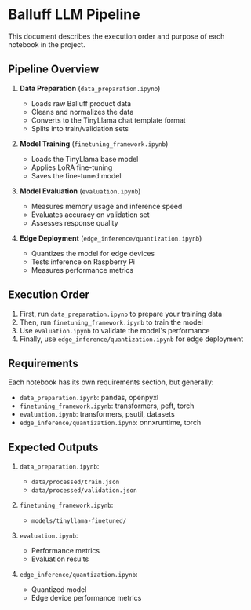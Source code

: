 # Balluff LLM Pipeline

This document describes the execution order and purpose of each notebook in the project.

## Pipeline Overview

1. **Data Preparation** (`data_preparation.ipynb`)
   - Loads raw Balluff product data
   - Cleans and normalizes the data
   - Converts to the TinyLlama chat template format
   - Splits into train/validation sets

2. **Model Training** (`finetuning_framework.ipynb`)
   - Loads the TinyLlama base model
   - Applies LoRA fine-tuning
   - Saves the fine-tuned model

3. **Model Evaluation** (`evaluation.ipynb`)
   - Measures memory usage and inference speed
   - Evaluates accuracy on validation set
   - Assesses response quality

4. **Edge Deployment** (`edge_inference/quantization.ipynb`)
   - Quantizes the model for edge devices
   - Tests inference on Raspberry Pi
   - Measures performance metrics

## Execution Order

1. First, run `data_preparation.ipynb` to prepare your training data
2. Then, run `finetuning_framework.ipynb` to train the model
3. Use `evaluation.ipynb` to validate the model's performance
4. Finally, use `edge_inference/quantization.ipynb` for edge deployment

## Requirements

Each notebook has its own requirements section, but generally:
- `data_preparation.ipynb`: pandas, openpyxl
- `finetuning_framework.ipynb`: transformers, peft, torch
- `evaluation.ipynb`: transformers, psutil, datasets
- `edge_inference/quantization.ipynb`: onnxruntime, torch

## Expected Outputs

1. `data_preparation.ipynb`:
   - `data/processed/train.json`
   - `data/processed/validation.json`

2. `finetuning_framework.ipynb`:
   - `models/tinyllama-finetuned/`

3. `evaluation.ipynb`:
   - Performance metrics
   - Evaluation results

4. `edge_inference/quantization.ipynb`:
   - Quantized model
   - Edge device performance metrics 